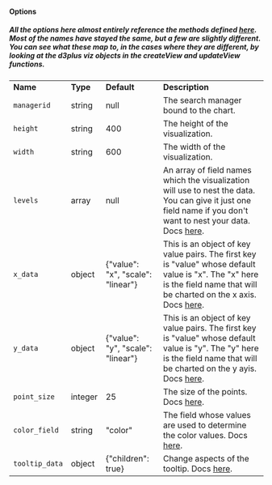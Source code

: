 <h4>Options</h4>
<h5>
  All the options here almost entirely reference the methods defined <a href="https://github.com/alexandersimoes/d3plus/wiki/Visualizations">here</a>. Most of the names have stayed the same, but a few are slightly different. You can see what these map to, in the cases where they are different, by looking at the d3plus viz objects in the createView and updateView functions.
</h5>
<table class="table table-striped table-bordered">
    <tbody>
    <tr>
        <td><b>Name</b></td>
        <td><b>Type</b></td>
        <td><b>Default</b></td>
        <td><b>Description</b></td>
    </tr>
    <tr>
        <td><code>managerid</code></td>
        <td>string</td>
        <td>null</td>
        <td>The search manager bound to the chart.</td>
    </tr>
    <tr>
        <td><code>height</code></td>
        <td>string</td>
        <td>400</td>
        <td>The height of the visualization.</td>
    </tr>
    <tr>
        <td><code>width</code></td>
        <td>string</td>
        <td>600</td>
        <td>The width of the visualization.</td>
    </tr>
    <tr>
        <td><code>levels</code></td>
        <td>array</td>
        <td>null</td>
        <td>An array of field names which the visualization will use to nest the data. You can give it just one field name if you don't want to nest your data. Docs <a href="https://github.com/alexandersimoes/d3plus/wiki/Visualizations#id">here</a>.</td>
    </tr>
    <tr>
        <td><code>x_data</code></td>
        <td>object</td>
        <td>{"value": "x", "scale": "linear"}</td>
        <td>This is an object of key value pairs. The first key is "value" whose default value is "x". The "x" here is the field name that will be charted on the x axis. Docs <a href="https://github.com/alexandersimoes/d3plus/wiki/Visualizations#x">here</a>.</td>
    </tr>
    <tr>
        <td><code>y_data</code></td>
        <td>object</td>
        <td>{"value": "y", "scale": "linear"}</td>
        <td>This is an object of key value pairs. The first key is "value" whose default value is "y". The "y" here is the field name that will be charted on the y ayis. Docs <a href="https://github.com/alexandersimoes/d3plus/wiki/Visualizations#x">here</a>.</td>
    </tr>
    <tr>
        <td><code>point_size</code></td>
        <td>integer</td>
        <td>25</td>
        <td>The size of the points. Docs <a href="https://github.com/alexandersimoes/d3plus/wiki/Visualizations#size">here</a>. </td>
    </tr>
    <tr>
        <td><code>color_field</code></td>
        <td>string</td>
        <td>"color"</td>
        <td>The field whose values are used to determine the color values. Docs <a href="https://github.com/alexandersimoes/d3plus/wiki/Visualizations#color">here</a>.</td>
    </tr>
    <tr>
        <td><code>tooltip_data</code></td>
        <td>object</td>
        <td>{"children": true}</td>
        <td>Change aspects of the tooltip. Docs <a href="https://github.com/alexandersimoes/d3plus/wiki/Visualizations#tooltip">here</a>.</td>
    </tr>
    </tbody>
</table>

